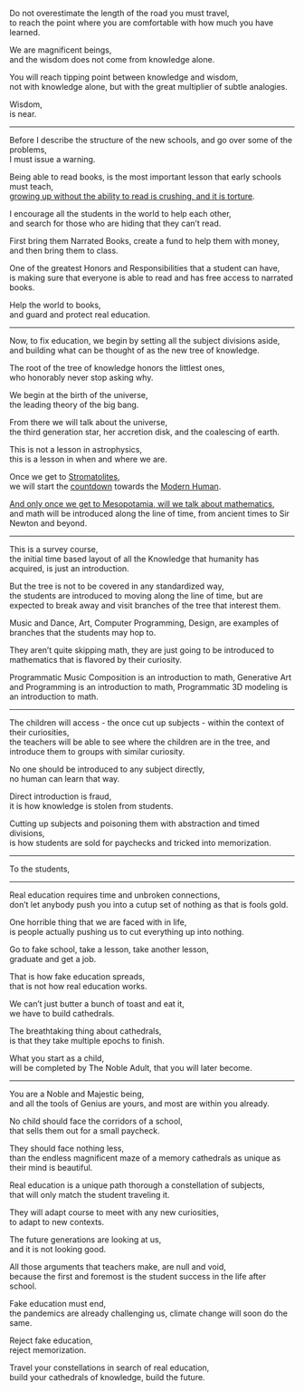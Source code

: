 Do not overestimate the length of the road you must travel,\
to reach the point where you are comfortable with how much you have learned.

We are magnificent beings,\
and the wisdom does not come from knowledge alone.

You will reach tipping point between knowledge and wisdom,\
not with knowledge alone, but with the great multiplier of subtle analogies.

Wisdom,\
is near.

---

Before I describe the structure of the new schools, and go over some of the problems,\
I must issue a warning.

Being able to read books, is the most important lesson that early schools must teach,\
[growing up without the ability to read is crushing, and it is torture](https://www.youtube.com/watch?v=TnSiL7gCs4A).

I encourage all the students in the world to help each other,\
and search for those who are hiding that they can’t read.

First bring them Narrated Books, create a fund to help them with money,\
and then bring them to class.

One of the greatest Honors and Responsibilities that a student can have,\
is making sure that everyone is able to read and has free access to narrated books.

Help the world to books,\
and guard and protect real education.

---

Now, to fix education, we begin by setting all the subject divisions aside,\
and building what can be thought of as the new tree of knowledge.

The root of the tree of knowledge honors the littlest ones,\
who honorably never stop asking why.

We begin at the birth of the universe,\
the leading theory of the big bang.

From there we will talk about the universe,\
the third generation star, her accretion disk, and the coalescing of earth.

This is not a lesson in astrophysics,\
this is a lesson in when and where we are.

Once we get to [Stromatolites](https://www.youtube.com/watch?v=N-G7IJCkyvg),\
we will start the [countdown](https://www.youtube.com/watch?v=jtNs5k2KHXU) towards the [Modern Human](https://www.youtube.com/watch?v=pkX-hLiU_r8).

[And only once we get to Mesopotamia, will we talk about mathematics](https://www.youtube.com/watch?v=SDOLka6KAqs),\
and math will be introduced along the line of time, from ancient times to Sir Newton and beyond.

---

This is a survey course,\
the initial time based layout of all the Knowledge that humanity has acquired, is just an introduction.

But the tree is not to be covered in any standardized way,\
the students are introduced to moving along the line of time, but are expected to break away and visit branches of the tree that interest them.

Music and Dance, Art, Computer Programming, Design, are examples of branches that the students may hop to.

They aren’t quite skipping math, they are just going to be introduced to mathematics that is flavored by their curiosity.

Programmatic Music Composition is an introduction to math, Generative Art and Programming is an introduction to math, Programmatic 3D modeling is an introduction to math.

---

The children will access - the once cut up subjects - within the context of their curiosities,\
the teachers will be able to see where the children are in the tree, and introduce them to groups with similar curiosity.

No one should be introduced to any subject directly,\
no human can learn that way.

Direct introduction is fraud,\
it is how knowledge is stolen from students.

Cutting up subjects and poisoning them with abstraction and timed divisions,\
is how students are sold for paychecks and tricked into memorization.

---

To the students,

---

Real education requires time and unbroken connections,\
don’t let anybody push you into a cutup set of nothing as that is fools gold.

One horrible thing that we are faced with in life,\
is people actually pushing us to cut everything up into nothing.

Go to fake school, take a lesson, take another lesson,\
graduate and get a job.

That is how fake education spreads,\
that is not how real education works.

We can’t just butter a bunch of toast and eat it,\
we have to build cathedrals.

The breathtaking thing about cathedrals,\
is that they take multiple epochs to finish.

What you start as a child,\
will be completed by The Noble Adult, that you will later become.

---

You are a Noble and Majestic being,\
and all the tools of Genius are yours, and most are within you already.

No child should face the corridors of a school,\
that sells them out for a small paycheck.

They should face nothing less,\
than the endless magnificent maze of a memory cathedrals as unique as their mind is beautiful.

Real education is a unique path thorough a constellation of subjects,\
that will only match the student traveling it.

They will adapt course to meet with any new curiosities,\
to adapt to new contexts.

The future generations are looking at us,\
and it is not looking good.

All those arguments that teachers make, are null and void,\
because the first and foremost is the student success in the life after school.

Fake education must end,\
the pandemics are already challenging us, climate change will soon do the same.

Reject fake education,\
reject memorization.

Travel your constellations in search of real education,\
build your cathedrals of knowledge, build the future.
